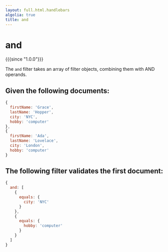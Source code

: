```yaml
---
layout: full.html.handlebars
algolia: true
title: and
---
```


# and

{{{since "1.0.0"}}}

The `and` filter takes an array of filter objects, combining them with AND operands.

## Given the following documents:

```javascript
{
  firstName: 'Grace',
  lastName: 'Hopper',
  city: 'NYC',
  hobby: 'computer'
},
{
  firstName: 'Ada',
  lastName: 'Lovelace',
  city: 'London',
  hobby: 'computer'
}
```

## The following filter validates the first document:

```javascript
{
  and: [
    {
      equals: {
        city: 'NYC'
      }
    },
    {
      equals: {
        hobby: 'computer'
      }
    }
  ]
}
```
